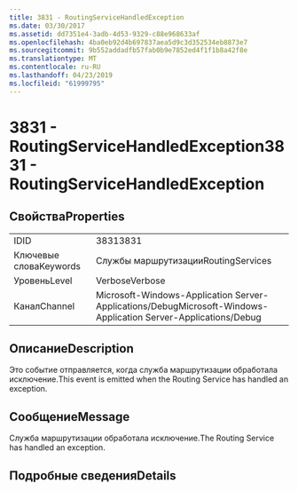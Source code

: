 ```yaml
---
title: 3831 - RoutingServiceHandledException
ms.date: 03/30/2017
ms.assetid: dd7351e4-3adb-4d53-9329-c88e968633af
ms.openlocfilehash: 4ba0eb92d4b697837aea5d9c3d352534eb8873e7
ms.sourcegitcommit: 9b552addadfb57fab0b9e7852ed4f1f1b8a42f8e
ms.translationtype: MT
ms.contentlocale: ru-RU
ms.lasthandoff: 04/23/2019
ms.locfileid: "61999795"
---
```

# <a name="3831---routingservicehandledexception"></a><span data-ttu-id="eeba1-102">3831 - RoutingServiceHandledException</span><span class="sxs-lookup"><span data-stu-id="eeba1-102">3831 - RoutingServiceHandledException</span></span>
## <a name="properties"></a><span data-ttu-id="eeba1-103">Свойства</span><span class="sxs-lookup"><span data-stu-id="eeba1-103">Properties</span></span>  
  
|||  
|-|-|  
|<span data-ttu-id="eeba1-104">ID</span><span class="sxs-lookup"><span data-stu-id="eeba1-104">ID</span></span>|<span data-ttu-id="eeba1-105">3831</span><span class="sxs-lookup"><span data-stu-id="eeba1-105">3831</span></span>|  
|<span data-ttu-id="eeba1-106">Ключевые слова</span><span class="sxs-lookup"><span data-stu-id="eeba1-106">Keywords</span></span>|<span data-ttu-id="eeba1-107">Службы маршрутизации</span><span class="sxs-lookup"><span data-stu-id="eeba1-107">RoutingServices</span></span>|  
|<span data-ttu-id="eeba1-108">Уровень</span><span class="sxs-lookup"><span data-stu-id="eeba1-108">Level</span></span>|<span data-ttu-id="eeba1-109">Verbose</span><span class="sxs-lookup"><span data-stu-id="eeba1-109">Verbose</span></span>|  
|<span data-ttu-id="eeba1-110">Канал</span><span class="sxs-lookup"><span data-stu-id="eeba1-110">Channel</span></span>|<span data-ttu-id="eeba1-111">Microsoft-Windows-Application Server-Applications/Debug</span><span class="sxs-lookup"><span data-stu-id="eeba1-111">Microsoft-Windows-Application Server-Applications/Debug</span></span>|  
  
## <a name="description"></a><span data-ttu-id="eeba1-112">Описание</span><span class="sxs-lookup"><span data-stu-id="eeba1-112">Description</span></span>  
 <span data-ttu-id="eeba1-113">Это событие отправляется, когда служба маршрутизации обработала исключение.</span><span class="sxs-lookup"><span data-stu-id="eeba1-113">This event is emitted when the Routing Service has handled an exception.</span></span>  
  
## <a name="message"></a><span data-ttu-id="eeba1-114">Сообщение</span><span class="sxs-lookup"><span data-stu-id="eeba1-114">Message</span></span>  
 <span data-ttu-id="eeba1-115">Служба маршрутизации обработала исключение.</span><span class="sxs-lookup"><span data-stu-id="eeba1-115">The Routing Service has handled an exception.</span></span>  
  
## <a name="details"></a><span data-ttu-id="eeba1-116">Подробные сведения</span><span class="sxs-lookup"><span data-stu-id="eeba1-116">Details</span></span>
